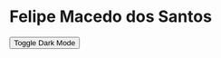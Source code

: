 # Felipe Macedo dos Santos
<div id="dark-mode-toggle">
  <button onclick="toggleDarkMode()">Toggle Dark Mode</button>
</div>

<script>
function toggleDarkMode() {
    var body = document.body;
    body.classList.toggle("dark-mode");
}

// Cria uma função para salvar o estado do modo no localStorage
function saveModeState() {
    var body = document.body;
    if (body.classList.contains("dark-mode")) {
        localStorage.setItem("darkMode", "enabled");
    } else {
        localStorage.setItem("darkMode", "disabled");
    }
}

// Carrega o estado do modo salvo no localStorage ao carregar a página
window.onload = function() {
    var darkModeState = localStorage.getItem("darkMode");
    var body = document.body;
    if (darkModeState === "enabled") {
        body.classList.add("dark-mode");
    } else {
        body.classList.remove("dark-mode");
    }
};

// Adiciona um evento para salvar o estado do modo ao fechar a página
window.onbeforeunload = saveModeState;
</script>

<style>
/* Estilos para os modos claro e escuro */
body {
    transition: background-color 0.4s ease;
}

.light-mode {
    background-color: #ffffff;
    color: #333333;
}

.dark-mode {
    background-color: #333333;
    color: #ffffff;
}
</style>
